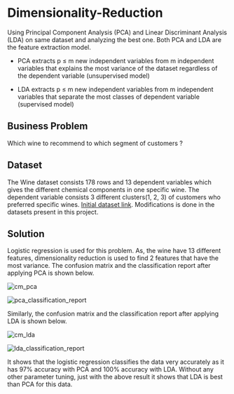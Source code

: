 # Dimensionality-Reduction

Using Principal Component Analysis (PCA) and Linear Discriminant Analysis (LDA) on same dataset and analyzing the best one. Both PCA and LDA are the feature extraction model.

- PCA extracts p ≤ m new independent variables from m independent variables that explains the most variance of the dataset regardless of the dependent variable (unsupervised model)

- LDA extracts p ≤ m new independent variables from m independent variables that separate the most classes of dependent variable (supervised model)

## Business Problem

Which wine to recommend to which segment of customers ?

## Dataset

The Wine dataset consists 178 rows and 13 dependent variables which gives the different chemical components in one specific wine. The dependent variable consists 3 different clusters(1, 2, 3) of customers who preferred specific wines.
[Initial dataset link](https://archive.ics.uci.edu/ml/datasets/Wine). Modifications is done in the datasets present in this project.


## Solution

Logistic regression is used for this problem. As, the wine have 13 different features, dimensionality reduction is used to find 2 features that have the most variance.
The confusion matrix and the classification report after applying PCA is shown below.

![cm_pca](https://user-images.githubusercontent.com/14214659/71826377-742c8300-30a6-11ea-9b52-aca6d2b57e6f.png)

![pca_classification_report](https://user-images.githubusercontent.com/14214659/71826869-b0acae80-30a7-11ea-9c17-0d110aadc593.png)

Similarly, the confusion matrix and the classification report after applying LDA is shown below.

![cm_lda](https://user-images.githubusercontent.com/14214659/71826360-6545d080-30a6-11ea-94a8-91611e05265e.png)

![lda_classification_report](https://user-images.githubusercontent.com/14214659/71827113-33ce0480-30a8-11ea-8a96-5aecef217774.png)

It shows that the logistic regression classifies the data very accurately as it has 97% accuracy with PCA and 100% accuracy with LDA. Without any other parameter tuning, just with the above result it shows that LDA is best than PCA for this data.
